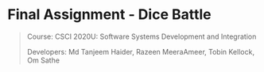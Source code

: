 # Final Assignment - Dice Battle

> Course: CSCI 2020U: Software Systems Development and Integration
>
> Developers: Md Tanjeem Haider, Razeen MeeraAmeer, Tobin Kellock,  Om Sathe 


